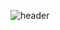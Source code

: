 ![header](https://capsule-render.vercel.app/api?type=waving&&customColorList=4height=300&section=header&text=Hello&fontColor=ffffff&fontSize=90)

<!---
Sky2Walker/Sky2Walker is a ✨ special ✨ repository because its `README.md` (this file) appears on your GitHub profile.
You can click the Preview link to take a look at your changes.
--->
